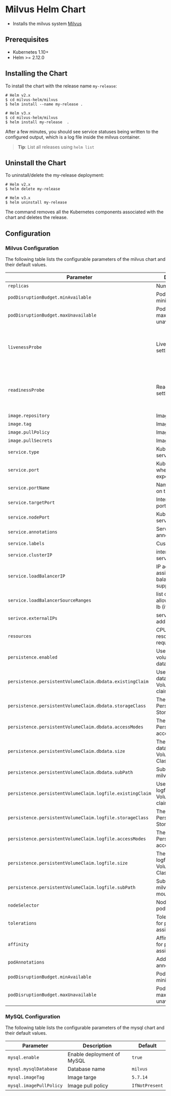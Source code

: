 # Milvus Helm Chart

* Installs the milvus system [Milvus](https://milvus.io/)

## Prerequisites

- Kubernetes 1.10+
- Helm >= 2.12.0

## Installing the Chart

To install the chart with the release name `my-release`:

```console
# Helm v2.x
$ cd milvus-helm/milvus
$ helm install --name my-release .
```

```console
# Helm v3.x
$ cd milvus-helm/milvus
$ helm install my-release  .
```

After a few minutes, you should see service statuses being written to the configured output, which is a log file inside the milvus container.

> **Tip**: List all releases using `helm list`

## Uninstall the Chart

To uninstall/delete the my-release deployment:

```console
# Helm v2.x
$ helm delete my-release
```

```console
# Helm v3.x
$ helm uninstall my-release
```

The command removes all the Kubernetes components associated with the chart and deletes the release.

## Configuration

### Milvus Configuration

The following table lists the configurable parameters of the milvus chart and their default values.

| Parameter                                 | Description                                   | Default                                                 |
|-------------------------------------------|-----------------------------------------------|---------------------------------------------------------|
| `replicas`                                | Number of nodes                               | `1`                                                     |
| `podDisruptionBudget.minAvailable`        | Pod disruption minimum available              | `unset`                                                 |
| `podDisruptionBudget.maxUnavailable`      | Pod disruption maximum unavailable            | `unset`                                                 |
| `livenessProbe`                           | Liveness Probe settings                       | `{ "tcpSocket": { "port": 19530 } "initialDelaySeconds": 15, "periodSeconds": 15, "timeoutSeconds": 10, "failureThreshold": 5 }` |
| `readinessProbe`                          | Readiness Probe settings                      | `{ "tcpSocket": { "port": 19530 } "initialDelaySeconds": 15, "periodSeconds": 15, "timeoutSeconds": 10, "failureThreshold": 3 }` |
| `image.repository`                        | Image repository                              | `milvusdb/milvus`                                       |
| `image.tag`                               | Image tag                                     | `cpu-latest`                                            |
| `image.pullPolicy`                        | Image pull policy                             | `IfNotPresent`                                          |
| `image.pullSecrets`                       | Image pull secrets                            | `{}`                                                    |
| `service.type`                            | Kubernetes service type                       | `ClusterIP`                                             |
| `service.port`                            | Kubernetes port where service is exposed      | `19530`                                                 |
| `service.portName`                        | Name of the port on the service               | `service`                                               |
| `service.targetPort`                      | Internal service is port                      | `19530`                                                 |
| `service.nodePort`                        | Kubernetes service nodePort                   | `unset`                                                 |
| `service.annotations`                     | Service annotations                           | `{}`                                                    |
| `service.labels`                          | Custom labels                                 | `{}`                                                    |
| `service.clusterIP`                       | internal cluster service IP                   | `unset`                                                 |
| `service.loadBalancerIP`                  | IP address to assign to load balancer (if supported) | `unset`                                          |
| `service.loadBalancerSourceRanges`        | list of IP CIDRs allowed access to lb (if supported) | `[]`                                             |
| `serivce.externalIPs`                     | service external IP addresses                 | `[]`                                                    |
| `resources`                               | CPU/GPU/Memory resource requests/limits       | `{}`                                                    |
| `persistence.enabled`                     | Use persistent volume to store data           | `false`                                                 |
| `persistence.persistentVolumeClaim.dbdata.existingClaim` | Use your own data Persistent Volume existing claim name | `unset`                        |
| `persistence.persistentVolumeClaim.dbdata.storageClass` | The milvus data Persistent Volume Storage Class | `unset`                                 |
| `persistence.persistentVolumeClaim.dbdata.accessModes` | The milvus data Persistence access modes | `ReadWriteMany`                                 |
| `persistence.persistentVolumeClaim.dbdata.size` | The size of milvus data Persistent Volume Storage Class | `50Gi`                                  |
| `persistence.persistentVolumeClaim.dbdata.subPath` | SubPath for milvus data mount        | `dbdata`                                                |
| `persistence.persistentVolumeClaim.logfile.existingClaim` | Use your own logfile Persistent Volume existing claim name | `unset`                    |
| `persistence.persistentVolumeClaim.logfile.storageClass` | The milvus logfile Persistent Volume Storage Class | `unset`                             |
| `persistence.persistentVolumeClaim.logfile.accessModes` | The milvus logfile Persistence access modes | `ReadWriteMany`                             |
| `persistence.persistentVolumeClaim.logfile.size` | The size of milvus logfile Persistent Volume Storage Class | `5Gi`                               |
| `persistence.persistentVolumeClaim.logfile.subPath` | SubPath for milvus logfile mount    | `logs`                                                  |
| `nodeSelector`                            | Node labels for pod assignment                | `{}`                                                    |
| `tolerations`                             | Toleration labels for pod assignment          | `[]`                                                    |
| `affinity`                                | Affinity settings for pod assignment          | `{}`                                                    |
| `podAnnotations`                          | Additional pod annotations                    | `{}`                                                    |
| `podDisruptionBudget.minAvailable`        | Pod disruption minimum available              | `unset`                                                 |
| `podDisruptionBudget.maxUnavailable`      | Pod disruption maximum unavailable            | `unset`                                                 |


### MySQL Configuration

The following table lists the configurable parameters of the mysql chart and their default values.

| Parameter                                 | Description                                   | Default                                                 |
|-------------------------------------------|-----------------------------------------------|---------------------------------------------------------|
| `mysql.enable`                            | Enable deployment of MySQL                    | `true`                                                  |
| `mysql.mysqlDatabase`                     | Database name                                 | `milvus`                                                |
| `mysql.imageTag`                          | Image targe                                   | `5.7.14`                                                |
| `mysql.imagePullPolicy`                   | Image pull policy                             | `IfNotPresent`                                          |